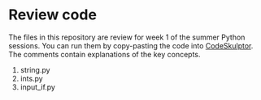 # Review code

The files in this repository are review for week 1 of the summer Python sessions.
You can run them by copy-pasting the code into [CodeSkulptor](https://codeskulptor.org).
The comments contain explanations of the key concepts.

1. string.py
2. ints.py
3. input_if.py